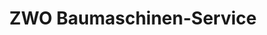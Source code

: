 ---
title: "ZWO Baumaschinen-Service"
url: /oberhausen-rheinhausen/zwo-baumaschinen-service/
shop: Autowerkstatt
---